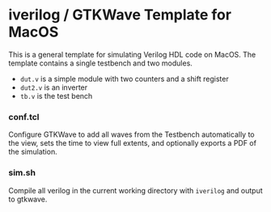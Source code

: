 # iverilog / GTKWave Template for MacOS

This is a general template for simulating Verilog HDL code on MacOS.  The template contains a single testbench and two modules.

- ```dut.v``` is a simple module with two counters and a shift register
- ```dut2.v``` is an inverter
- ```tb.v``` is the test bench

### conf.tcl

Configure GTKWave to add all waves from the Testbench automatically to the view, sets the time to view full extents, and optionally exports a PDF of the simulation.

### sim.sh

Compile all verilog in the current working directory with ```iverilog``` and output to gtkwave.

